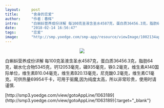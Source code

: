 ```yaml
---
layout:     post
title:      "舍身的恋爱"
author:     "作者：春辉"
intro:      "白蝌蚪营养成份详解 每100克圣液含圣水4587克，蛋白质36456.3克，脂肪64克，碳水化合物5345克，钙12053毫克，磷935毫克，铁0.2毫克，维生素A140国际单位，维生素B10.04毫克，维生素B20.13毫克，尼克酸0.2毫克，维生素C1毫克。可供热量69954千卡，可用于驱魔,因为纯度太高，所以非常珍贵，使用时请谨慎."
date:       "2018-02-14 16:56:47"
tags:       "恋爱"
image:      "http://smp.yoedge.com/smp-app/resource/viewImage/1002134appline.png"
---
```

<div style="text-align: center">
<p><img src="http://smp.yoedge.com/smp-app/resource/viewImage/1002134appline.png"/></p>
</div>
<p class="post-meta">
<span>白蝌蚪营养成份详解 每100克圣液含圣水4587克，蛋白质36456.3克，脂肪64克，碳水化合物5345克，钙12053毫克，磷935毫克，铁0.2毫克，维生素A140国际单位，维生素B10.04毫克，维生素B20.13毫克，尼克酸0.2毫克，维生素C1毫克。可供热量69954千卡，可用于驱魔,因为纯度太高，所以非常珍贵，使用时请谨慎.</span>
</p>
[http://smp3.yoedge.com/view/gotoAppLine/1063189](http://smp3.yoedge.com/view/gotoAppLine/1063189){:target="_blank"}


